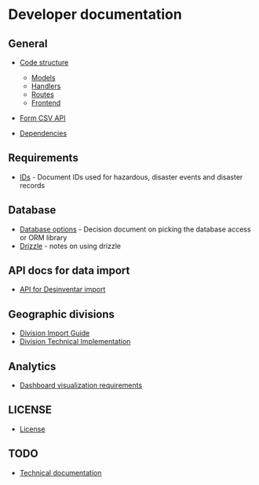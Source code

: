 # Developer documentation

## General

- [Code structure](code-structure/code-structure.md)
  - [Models](code-structure/models.md)
  - [Handlers](code-structure/handlers.md)
  - [Routes](code-structure/routes.md)
  - [Frontend](code-structure/frontend.md)
- [Form CSV API](code-structure/form-csv-api.md)

- [Dependencies](code-structure/dependencies.md)

## Requirements

- [IDs](ids.md) - Document IDs used for hazardous, disaster events and disaster records

## Database

- [Database options](database-options.md) - Decision document on picking the database access or ORM library
- [Drizzle](drizzle.md) - notes on using drizzle

## API docs for data import

- [API for Desinventar import](api-for-desinventar-import.md)

## Geographic divisions

- [Division Import Guide](division/import_guide.md)
- [Division Technical Implementation](division/technical_implementation.md)

## Analytics

- [Dashboard visualization requirements](Dashboard_Visualization_Requirements.md)

## LICENSE

- [License](License/INDEX.md)

## TODO

- [Technical documentation](technical-documentation.md)
